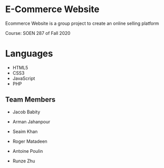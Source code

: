 # E-Commerce Website
Ecommerce Website is a group project to create an online selling platform

Course: SOEN 287 of Fall 2020

# Languages 

* HTML5
* CSS3
* JavaScript
* PHP 

## Team Members

* Jacob Babity

* Arman Jahanpour

* Seaim Khan

* Roger Matadeen

* Antoine Poulin

* Runze Zhu

